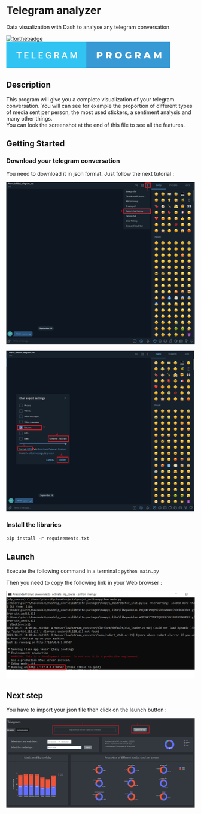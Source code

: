 # Telegram analyzer
Data visualization with Dash to analyse any telegram conversation.

[![forthebadge](https://forthebadge.com/images/badges/made-with-python.svg)](https://forthebadge.com)  ![badge-telegram-program](https://github.com/pierre-vignoles/telegram_analysis/blob/master/img/telegram-program.svg)

## Description
This program will give you a complete visualization of your telegram conversation. You will can see for example the proportion of different types of media sent per person, the most used stickers, a sentiment analysis and many other things.   
You can look the screenshot at the end of this file to see all the features.

## Getting Started
### Download your telegram conversation
You need to download it in json format. 
Just follow the next tutorial :

![Screen1](https://github.com/pierre-vignoles/telegram_analysis/blob/master/img/screen1_tg.png)


![Screen2](https://github.com/pierre-vignoles/telegram_analysis/blob/master/img/screen2_tg.png)

### Install the libraries
`pip install -r requirements.txt`

## Launch 
Execute the following command in a terminal : `python main.py`  

Then you need to copy the following link in your Web browser :  

![Screen3](https://github.com/pierre-vignoles/telegram_analysis/blob/master/img/screen.png)
## Next step

You have to import your json file then click on the launch button :

![Screen4](https://github.com/pierre-vignoles/telegram_analysis/blob/master/img/screen1.png)



